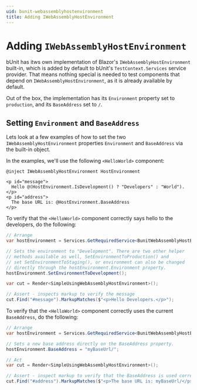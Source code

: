 ```yaml
---
uid: bunit-webassemblyhostenvironment
title: Adding IWebAssemblyHostEnvironment
---
```


# Adding `IWebAssemblyHostEnvironment`

bUnit has itws own implementation of Blazor's `IWebAssemblyHostEnvironment` built-in, which is added by default to bUnit's `TestContext.Services` service provider. That means nothing special is needed to test components that depend on `IWebAssemblyHostEnvironment`, as it is already available by default.

Out of the box, the implementation has its `Environment` property set to `production`, and its `BaseAddress` set to `/`.

## Setting `Environment` and `BaseAddress`

Lets look at a few examples of how to set the two `IWebAssemblyHostEnvironment` properties `Environment` and `BaseAddress` via the built-in object.

In the examples, we'll use the following `<HelloWorld>` component:

```cshtml
@inject IWebAssemblyHostEnvironment HostEnvironment

<p id="message">
  Hello @(HostEnvironment.IsDevelopment() ? "Developers" : "World"). 
</p>
<p id="address">
  The base URL is: @HostEnvironment.BaseAddress
</p>
```

To verify that the `<HelloWorld>` component correctly says hello to the developers, do the following:

```csharp
// Arrange
var hostEnvironment = Services.GetRequiredService<BunitWebAssemblyHostEnvironment>();

// Sets the environment to "Development". There are two other helper 
// methods available as well, SetEnvironmentToProduction() and 
// set SetEnvironmentToStaging(), or environment can also be changed
// directly through the hostEnvironment.Environment property.
hostEnvironment.SetEnvironmentToDevelopment();

var cut = Render<SimpleUsingWebAssemblyHostEnvironment>();

// Assert - inspects markup to verify the message
cut.Find("#message").MarkupMatches($"<p>Hello Developers.</p>");
```

To verify that the `<HelloWorld>` component correctly uses the current `BaseAddress`, do the following:

```csharp
// Arrange
var hostEnvironment = Services.GetRequiredService<BunitWebAssemblyHostEnvironment>();

// Sets a new base address directly on the BaseAddress property.
hostEnvironment.BaseAddress = "myBaseUrl/";

// Act
var cut = Render<SimpleUsingWebAssemblyHostEnvironment>();

// Assert - inspect markup to verify that the BaseAddress is used correctly.
cut.Find("#address").MarkupMatches($"<p>The base URL is: myBaseUrl/</p>");
```
